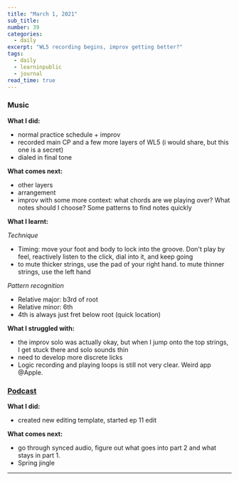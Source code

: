 ```yaml
---
title: "March 1, 2021"
sub_title: 
number: 39
categories:
  - daily
excerpt: "WL5 recording begins, improv getting better?"
tags:
  - daily
  - learninpublic
  - journal
read_time: true
---
```


### Music
**What I did:**
- normal practice schedule + improv
- recorded main CP and a few more layers of WL5 (i would share, but this one is a secret)
- dialed in final tone

**What comes next:**
- other layers
- arrangement
- improv with some more context: what chords are we playing over? What notes should I choose? Some patterns to find notes quickly

**What I learnt:**

*Technique*
- Timing: move your foot and body to lock into the groove. Don't play by feel, reactively listen to the click, dial into it, and keep going
- to mute thicker strings, use the pad of your right hand. to mute thinner strings, use the left hand

*Pattern recognition*
- Relative major: b3rd of root
- Relative minor: 6th
- 4th is always just fret below root (quick location)

**What I struggled with:**
- the improv solo was actually okay, but when I jump onto the top strings, I get stuck there and solo sounds thin
- need to develop more discrete licks
- Logic recording and playing loops is still not very clear. Weird app @Apple. 

### [Podcast](http://frndshiptime.com)
**What I did:** 
- created new editing template, started ep 11 edit

**What comes next:**
- go through synced audio, figure out what goes into part 2 and what stays in part 1.
- Spring jingle

---
